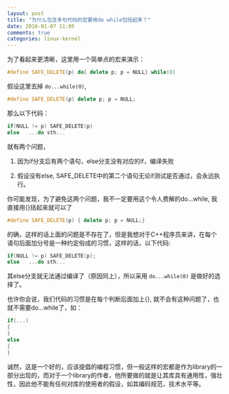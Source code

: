 ```yaml
---
layout: post
title: "为什么包含多句代码的宏要用do while包括起来？"
date: 2016-01-07 11:05
comments: true
categories: linux-kernel
---
```


为了看起来更清晰，这里用一个简单点的宏来演示：

``` cpp
#define SAFE_DELETE(p) do{ delete p; p = NULL} while(0)
```

<!-- more -->

假设这里去掉 `do...while(0)`,

``` cpp
#define SAFE_DELETE(p) delete p; p = NULL;
```

那么以下代码：

``` cpp
if(NULL != p) SAFE_DELETE(p)
else   ...do sth...
```

就有两个问题，

1. 因为if分支后有两个语句，else分支没有对应的if，编译失败

2. 假设没有else, SAFE_DELETE中的第二个语句无论if测试是否通过，会永远执行。

你可能发现，为了避免这两个问题，我不一定要用这个令人费解的do...while,  我直接用{}括起来就可以了

``` cpp
#define SAFE_DELETE(p) { delete p; p = NULL;}
```

的确，这样的话上面的问题是不存在了，但是我想对于C++程序员来讲，在每个语句后面加分号是一种约定俗成的习惯，这样的话，以下代码:

``` cpp
if(NULL != p) SAFE_DELETE(p);
else   ...do sth...
```

其else分支就无法通过编译了（原因同上），所以采用 `do...while(0)` 是做好的选择了。

也许你会说，我们代码的习惯是在每个判断后面加上{}, 就不会有这种问题了，也就不需要do...while了，如：

``` cpp
if(...) 
{
}
else
{
}
```

诚然，这是一个好的，应该提倡的编程习惯，但一般这样的宏都是作为library的一部分出现的，而对于一个library的作者，他所要做的就是让其库具有通用性，强壮性，因此他不能有任何对库的使用者的假设，如其编码规范，技术水平等。
